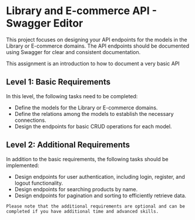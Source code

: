 # Library and E-commerce API - Swagger Editor

This project focuses on designing your API endpoints for the models in the Library or E-commerce domains. The API endpoints should be documented using Swagger for clear and consistent documentation.

This assignment is an introduction to how to document a very basic API

## Level 1: Basic Requirements

In this level, the following tasks need to be completed:

- Define the models for the Library or E-commerce domains.
- Define the relations among the models to establish the necessary connections.
- Design the endpoints for basic CRUD operations for each model.

## Level 2: Additional Requirements

In addition to the basic requirements, the following tasks should be implemented:

- Design endpoints for user authentication, including login, register, and logout functionality.
- Design endpoints for searching products by name.
- Design endpoints for pagination and sorting to efficiently retrieve data.




`Please note that the additional requirements are optional and can be completed if you have additional time and advanced skills.`
